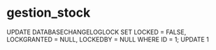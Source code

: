 # gestion_stock

UPDATE DATABASECHANGELOGLOCK SET LOCKED = FALSE, LOCKGRANTED = NULL, LOCKEDBY = NULL WHERE ID = 1;
UPDATE 1